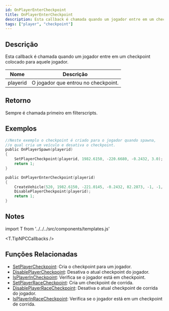 ```yaml
---
id: OnPlayerEnterCheckpoint
title: OnPlayerEnterCheckpoint
description: Esta callback é chamada quando um jogador entre em um checkpoint colocado para aquele jogador.
tags: ["player", "checkpoint"]
---
```


## Descrição

Esta callback é chamada quando um jogador entre em um checkpoint colocado para aquele jogador.

| Nome     | Descrição                           |
| -------- | ----------------------------------- |
| playerid | O jogador que entrou no checkpoint. |

## Retorno

Sempre é chamada primeiro em filterscripts.

## Exemplos

```c
//Neste exemplo o checkpoint é criado para o jogador quando spawna,
//o qual cria um veículo e desativa o checkpoint.
public OnPlayerSpawn(playerid)
{
    SetPlayerCheckpoint(playerid, 1982.6150, -220.6680, -0.2432, 3.0);
    return 1;
}

public OnPlayerEnterCheckpoint(playerid)
{
    CreateVehicle(520, 1982.6150, -221.0145, -0.2432, 82.2873, -1, -1, 60000);
    DisablePlayerCheckpoint(playerid);
    return 1;
}
```

## Notes

import T from '../../../src/components/templates.js'

<T.TipNPCCallbacks />

## Funções Relacionadas

- [SetPlayerCheckpoint](../functions/SetPlayerCheckpoint.md): Cria o checkpoint para um jogador.
- [DisablePlayerCheckpoint](../functions/DisablePlayerCheckpoint.md): Desativa o atual checkpoint do jogador.
- [IsPlayerInCheckpoint](../functions/IsPlayerInRaceCheckpoint.md): Verifica se o jogador está em checkpoint.
- [SetPlayerRaceCheckpoint](../functions/SetPlayerRaceCheckpoint.md): Cria um checkpoint de corrida.
- [DisablePlayerRaceCheckpoint](../functions/DisablePlayerRaceCheckpoint.md): Desativa o atual checkpoint de corrida do jogador.
- [IsPlayerInRaceCheckpoint](../functions/IsPlayerInRaceCheckpoint.md): Verifica se o jogador está em um checkpoint de corrida.
